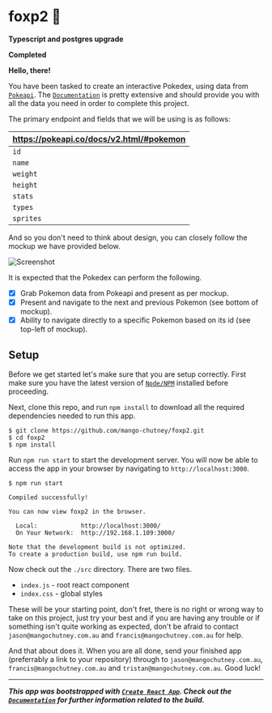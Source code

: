 # foxp2 🦊

**Typescript and postgres upgrade**

**Completed**

**Hello, there!**

You have been tasked to create an interactive Pokedex, using data from
[`Pokeapi`](https://pokeapi.co). The
[`Documentation`](https://pokeapi.co/docs/v2.html) is pretty extensive and should
provide you with all the data you need in order to complete this project.

The primary endpoint and fields that we will be using is as follows:

| https://pokeapi.co/docs/v2.html/#pokemon
| -
| `id`
| `name`
| `weight`
| `height`
| `stats`
| `types`
| `sprites`

And so you don't need to think about design, you can closely follow the mockup we have provided below.

![Screenshot](screenshot.jpg)

It is expected that the Pokedex can perform the following.

- [x] Grab Pokemon data from Pokeapi and present as per mockup.
- [x] Present and navigate to the next and previous Pokemon (see bottom of mockup).
- [x] Ability to navigate directly to a specific Pokemon based on its id (see top-left of mockup).

## Setup

Before we get started let's make sure that you are setup correctly. First make
sure you have the latest version of [`Node/NPM`](https://nodejs.org) installed
before proceeding.

Next, clone this repo, and run `npm install` to download all the required dependencies needed to run this app.

```
$ git clone https://github.com/mango-chutney/foxp2.git
$ cd foxp2
$ npm install
```

Run `npm run start` to start the development server. You will now be able to access the app in your browser by navigating to `http://localhost:3000`.

```
$ npm run start

Compiled successfully!

You can now view foxp2 in the browser.

  Local:            http://localhost:3000/
  On Your Network:  http://192.168.1.109:3000/

Note that the development build is not optimized.
To create a production build, use npm run build.
```

Now check out the `./src` directory. There are two files.

- `index.js` - root react component
- `index.css` - global styles

These will be your starting point, don't fret, there is no right or wrong way to take on this project, just try your best and if you are having any trouble or if something isn't quite working as expected, don't be afraid to contact `jason@mangochutney.com.au` and `francis@mangochutney.com.au` for help.

And that about does it. When you are all done, send your finished app (preferrably a link to your repository) through to `jason@mangochutney.com.au`, `francis@mangochutney.com.au` and `tristan@mangochutney.com.au`. Good
luck!

---

_**This app was bootstrapped with [`Create React App`](https://github.com/facebook/create-react-app). Check out the [`Documentation`](https://github.com/facebook/create-react-app/blob/master/packages/react-scripts/template/README.md) for further information related to the build.**_
